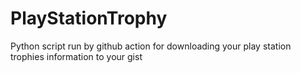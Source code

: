 # PlayStationTrophy
Python script run by github action for downloading your play station trophies information to your gist
